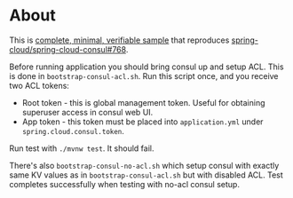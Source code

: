 # About

This is [complete, minimal, verifiable sample](https://stackoverflow.com/help/minimal-reproducible-example)
that reproduces [spring-cloud/spring-cloud-consul#768](https://github.com/spring-cloud/spring-cloud-consul/issues/768). 

Before running application you should bring consul up and setup ACL. This is done in `bootstrap-consul-acl.sh`.
Run this script once, and you receive two ACL tokens:

* Root token - this is global management token. Useful for obtaining superuser access in consul web UI.
* App token - this token must be placed into `application.yml` under `spring.cloud.consul.token`.

Run test with `./mvnw test`. It should fail.

There's also `bootstrap-consul-no-acl.sh` which setup consul with exactly same KV values as in
`bootstrap-consul-acl.sh` but with disabled ACL. Test completes successfully when testing with
no-acl consul setup.
